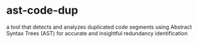 # ast-code-dup
 a tool that detects and analyzes duplicated code segments using Abstract Syntax Trees (AST) for accurate and insightful redundancy identification
